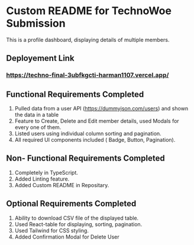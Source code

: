 # Custom README for TechnoWoe Submission

This is a profile dashboard, displaying details of multiple members.

## Deployement Link

### https://techno-final-3ubfkgcti-harman1107.vercel.app/

## Functional Requirements Completed
1. Pulled data from a user API (https://dummyjson.com/users) and shown the data in a table
2. Feature to Create, Delete and Edit member details, used Modals for every one of them.
3. Listed users using individual column sorting and pagination.
4. All required UI components included ( Badge, Button, Pagination).

## Non- Functional Requirements Completed
1. Completely in TypeScript.
2. Added Linting feature.
3. Added Custom README in Repositary.

## Optional Requirements Completed
1. Ability to download CSV file of the displayed table.
2. Used React-table for displaying, sorting, pagination.
3. Used Tailwind for CSS styling.
4. Added Confirmation Modal for Delete User


